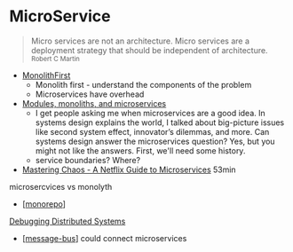 MicroService
============

> Micro services are not an architecture. Micro services are a deployment strategy that should be independent of architecture.
<sub>Robert C Martin</sub>

* [MonolithFirst](https://martinfowler.com/bliki/MonolithFirst.html)
    * Monolith first - understand the components of the problem
    * Microservices have overhead
* [Modules, monoliths, and microservices](https://tailscale.com/blog/modules-monoliths-and-microservices/)
    *  I get people asking me when microservices are a good idea. In systems design explains the world, I talked about big-picture issues like second system effect, innovator’s dilemmas, and more. Can systems design answer the microservices question? Yes, but you might not like the answers. First, we'll need some history.
    *  service boundaries? Where?
* [Mastering Chaos - A Netflix Guide to Microservices](https://www.youtube.com/watch?v=CZ3wIuvmHeM) 53min

microsercvices vs monolyth

* [[monorepo]]

[Debugging Distributed Systems](https://dl.acm.org/doi/pdf/10.1145/2927299.2940294)

* [[message-bus]] could connect microservices

[//begin]: # "Autogenerated link references for markdown compatibility"
[monorepo]: monorepo.md "Monorepo"
[message-bus]: message-bus.md "Message Bus"
[//end]: # "Autogenerated link references"